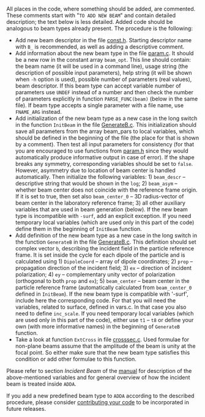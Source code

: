 All places in the code, where something should be added, are commented. These comments start with "`TO ADD NEW BEAM`" and contain detailed description; the text below is less detailed. Added code should be analogous to beam types already present. The procedure is the following:
  * Add new beam descriptor in the file [const.h](http://code.google.com/p/a-dda/source/browse/trunk/src/const.h). Starting descriptor name with `B_` is recommended, as well as adding a descriptive comment.
  * Add information about the new beam type in the file [param.c](http://code.google.com/p/a-dda/source/browse/trunk/src/param.c). It should be a new row in the constant array `beam_opt`. This line should contain: the beam name (it will be used in a command line), usage string (the description of possible input parameters), help string (it will be shown when `-h` option is used), possible number of parameters (real values), beam descriptor. If this beam type can accept variable number of parameters use `UNDEF` instead of a number and then check the number of parameters explicitly in function `PARSE_FUNC(beam)` (below in the same file). If beam type accepts a single parameter with a file name, use `FNAME_ARG` instead.
  * Add initialization of the new beam type as a new case in the long switch in the function `InitBeam` in the file [GenerateB.c](http://code.google.com/p/a-dda/source/browse/trunk/src/GenerateB.c). This initialization should save all parameters from the array beam\_pars to local variables, which should be defined in the beginning of the file (the place for that is shown by a comment). Then test all input parameters for consistency (for that you are encouraged to use functions from [param.h](http://code.google.com/p/a-dda/source/browse/trunk/src/param.h) since they would automatically produce informative output in case of error). If the shape breaks any symmetry, corresponding variables should be set to `false`. However, asymmetry due to location of beam center is handled automatically. Then initialize the following variables: 1) `beam_descr` – descriptive string that would be shown in the `log`; 2) `beam_asym` – whether beam center does not coincide with the reference frame origin. If it is set to true, then set also `beam_center_0` – 3D radius-vector of beam center in the laboratory reference frame; 3) all other auxiliary variables that are used in beam generation (below). If the new beam type is incompatible with `-surf`, add an explicit exception. If you need temporary local variables (which are used only in this part of the code) define them in the beginning of `InitBeam` function.
  * Add definition of the new beam type as a new case in the long switch in the function `GenerateB` in the file [GenerateB.c](http://code.google.com/p/a-dda/source/browse/trunk/src/GenerateB.c). This definition should set complex vector `b`, describing the incident field in the particle reference frame. It is set inside the cycle for each dipole of the particle and is calculated using 1) `DipoleCoord` – array of dipole coordinates; 2) `prop` – propagation direction of the incident field; 3) `ex` – direction of incident polarization; 4) `ey` – complementary unity vector of polarization (orthogonal to both `prop` and `ex`); 5) `beam_center` – beam center in the particle reference frame (automatically calculated from `beam_center_0` defined in `InitBeam`). If the new beam type is compatible with '-surf', include here the corresponding code. For that you will need the variables, related to surface, defined in vars.c. In that case you also need to define `inc_scale`. If you need temporary local variables (which are used only in this part of the code), either use `t1` – `t8` or define your own (with more informative names) in the beginning of `GenerateB` function.
  * Take a look at function `ExtCross` in file [crosssec.c](http://code.google.com/p/a-dda/source/browse/trunk/src/crosssec.c). Used formulae for non-plane beams assume that the amplitude of the beam is unity at the focal point. So either make sure that the new beam type satisfies this condition or add other formulae to this function.

Please refer to section _Incident Beam_ of the [manual](http://a-dda.googlecode.com/svn/trunk/doc/manual.pdf) for description of the above-mentioned variables and for general overview of how the incident beam is treated inside `ADDA`.

If you add a new predefined beam type to `ADDA` according to the described procedure, please consider [contributing your code](InstructionCommitters.md) to be incorporated in future releases.